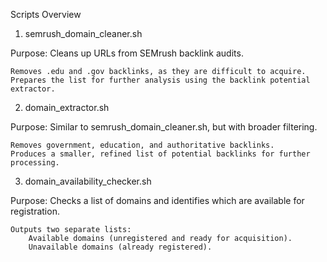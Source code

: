 Scripts Overview
1. semrush_domain_cleaner.sh

Purpose: Cleans up URLs from SEMrush backlink audits.

    Removes .edu and .gov backlinks, as they are difficult to acquire.
    Prepares the list for further analysis using the backlink potential extractor.

2. domain_extractor.sh

Purpose: Similar to semrush_domain_cleaner.sh, but with broader filtering.

    Removes government, education, and authoritative backlinks.
    Produces a smaller, refined list of potential backlinks for further processing.

3. domain_availability_checker.sh

Purpose: Checks a list of domains and identifies which are available for registration.

    Outputs two separate lists:
        Available domains (unregistered and ready for acquisition).
        Unavailable domains (already registered).